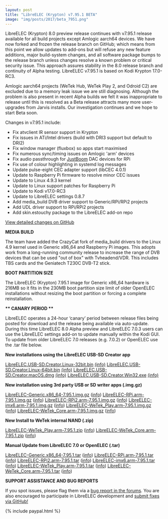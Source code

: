 ```yaml
---
layout: post
title: "LibreELEC (Krypton) v7.95.1 BETA"
image: "img/posts/2017/beta_7951.png"
---
```


LibreELEC (Krypton) 8.0 preview release continues with v7.95.1 release available for all build projects except Amlogic aarch64 devices. We have now forked and frozen the release branch on GitHub; which means from this point we allow updates to add-ons but will refuse any new feature additions, major build-system changes, and all software package bumps to the release branch unless changes resolve a known problem or critical security issue. This approach assures stability in the 8.0 release branch and continuity of Alpha testing. LibreELEC v7.95.1 is based on Kodi Krypton 17.0-RC3.

Amlogic aarch64 projects (WeTek Hub, WeTek Play 2, and Odroid C2) are excluded due to a memory leak issue we are still diagnosing. Although the problem is also present in recent Alpha builds we felt it was inappropriate to release until this is resolved as a Beta release attracts many more user-upgrades from Jarvis installs. Our investigation continues and we hope to start Beta soon.

Changes in v7.95.1 include:

- Fix atvclient IR sensor support in Krypton
- Fix issues in ATi/Intel drivers (build with DRI3 support but default to DRI2)
- Fix window manager (fluxbox) so apps start maximised
- Fix numerous sync/timing issues on Amlogic 'arm' devices
- Fix audio passthrough for [JustBoom](https://www.justboom.co/products) DAC devices for RPi
- Fix use of colour highlighting in systemd log messages
- Update pulse-eight CEC adapter support (libCEC 4.0.1)
- Update to Raspberry Pi firmware to resolve minor CEC issues
- Update to Linux 4.9.3 kernel
- Update to Linux support patches for Raspberry Pi
- Update to Kodi v17.0-RC3
- Update to LibreELEC settings 0.8.7
- Add media\_build DVB driver support to Generic/RPi/RPi2 projects
- Add UDL driver support to RPi/RPi2 projects
- Add skin.estouchy package to the LibreELEC add-on repo

[View detailed changes on GitHub](https://github.com/LibreELEC/LibreELEC.tv/compare/7.90.010...7.95.1)

**MEDIA BUILD**

The team have added the CrazyCat fork of media\_build drivers to the Linux 4.9 kernel used in Generic x86\_64 and Raspberry Pi images. This adopts work from a long-running community release to increase the range of DVB devices that can be used "out of box" with Tvheadend/VDR. This includes TBS cards and the Geniatech T230C DVB-T2 stick.

**BOOT PARTITION SIZE**

The LibreELEC (Krypton) 7.95.1 image for Generic x86\_64 hardware is 216MB so it fits in the 230MB boot partition size limit of older OpenELEC installations without resizing the boot partition or forcing a complete reinstallation.

**\*\* CANARY PERIOD \*\***

LibreELEC operates a 24-hour ‘canary’ period between release files being posted for download and the release being available via auto-update. During this time LibreELEC 8.0 Alpha preview and LibreELEC 7.0.3 users can use the LibreELEC settings add-on to update manually within the Kodi GUI. To update from older LibreELEC 7.0 releases (e.g. 7.0.2) or OpenELEC use the .tar file below.

**New installations using the LibreELEC USB-SD Creator app**

[LibreELEC.USB-SD.Creator.Linux-32bit.bin](http://releases.libreelec.tv/LibreELEC.USB-SD.Creator.Linux-32bit.bin) [(info)](http://releases.libreelec.tv/LibreELEC.USB-SD.Creator.Linux-32bit.bin?mirrorlist) [LibreELEC.USB-SD.Creator.Linux-64bit.bin](http://releases.libreelec.tv/LibreELEC.USB-SD.Creator.Linux-64bit.bin) [(info)](http://releases.libreelec.tv/LibreELEC.USB-SD.Creator.Linux-64bit.bin?mirrorlist) [LibreELEC.USB-SD.Creator.macOS.dmg](http://releases.libreelec.tv/LibreELEC.USB-SD.Creator.macOS.dmg) [(info)](http://releases.libreelec.tv/LibreELEC.USB-SD.Creator.macOS.dmg?mirrorlist) [LibreELEC.USB-SD.Creator.Win32.exe](http://releases.libreelec.tv/LibreELEC.USB-SD.Creator.Win32.exe) [(info)](http://releases.libreelec.tv/LibreELEC.USB-SD.Creator.Win32.exe?mirrorlist)

**New installation using 3rd party USB or SD writer apps (.img.gz)**

[LibreELEC-Generic.x86\_64-7.95.1.img.gz](http://releases.libreelec.tv/LibreELEC-Generic.x86_64-7.95.1.img.gz) ([info](http://releases.libreelec.tv/LibreELEC-Generic.x86_64-7.95.1.img.gz?mirrorlist)) [LibreELEC-RPi.arm-7.95.1.img.gz](http://releases.libreelec.tv/LibreELEC-RPi.arm-7.95.1.img.gz) ([info](http://releases.libreelec.tv/LibreELEC-RPi.arm-7.95.1.img.gz?mirrorlist)) [LibreELEC-RPi2.arm-7.95.1.img.gz](http://releases.libreelec.tv/LibreELEC-RPi2.arm-7.95.1.img.gz) ([info](http://releases.libreelec.tv/LibreELEC-RPi2.arm-7.95.1.img.gz?mirrorlist)) [LibreELEC-imx6.arm-7.95.1.img.gz](http://releases.libreelec.tv/LibreELEC-imx6.arm-7.95.1.img.gz) ([info](http://releases.libreelec.tv/LibreELEC-imx6.arm-7.95.1.img.gz?mirrorlist)) [LibreELEC-WeTek\_Play.arm-7.95.1.img.gz](http://releases.libreelec.tv/LibreELEC-WeTek_Play.arm-7.95.1.img.gz) ([info](http://releases.libreelec.tv/LibreELEC-WeTek_Play.arm-7.95.1.img.gz?mirrorlist)) [LibreELEC-WeTek\_Core.arm-7.95.1.img.gz](http://releases.libreelec.tv/LibreELEC-WeTek_Core.arm-7.95.1.img.gz) ([info](http://releases.libreelec.tv/LibreELEC-WeTek_Core.arm-7.95.1.img.gz?mirrorlist))

**New Install to WeTek internal NAND (.zip)**

[LibreELEC-WeTek\_Play.arm-7.95.1.zip](http://releases.libreelec.tv/LibreELEC-WeTek_Play.arm-7.95.1.zip) ([info](http://releases.libreelec.tv/LibreELEC-WeTek_Play.arm-7.95.1.zip?mirrorlist)) [LibreELEC-WeTek\_Core.arm-7.95.1.zip](http://releases.libreelec.tv/LibreELEC-WeTek_Core.arm-7.95.1.zip) ([info](http://releases.libreelec.tv/LibreELEC-WeTek_Core.arm-7.95.1.zip?mirrorlist))

**Manual Update from LibreELEC 7.0 or OpenELEC (.tar)**

[LibreELEC-Generic.x86\_64-7.95.1.tar](http://releases.libreelec.tv/LibreELEC-Generic.x86_64-7.95.1.tar) ([info](http://releases.libreelec.tv/LibreELEC-Generic.x86_64-7.95.1.tar?mirrorlist)) [LibreELEC-RPi.arm-7.95.1.tar](http://releases.libreelec.tv/LibreELEC-RPi.arm-7.95.1.tar) ([info](http://releases.libreelec.tv/LibreELEC-RPi.arm-7.95.1.tar?mirrorlist)) [LibreELEC-RPi2.arm-7.95.1.tar](http://releases.libreelec.tv/LibreELEC-RPi2.arm-7.95.1.tar) ([info](http://releases.libreelec.tv/LibreELEC-RPi2.arm-7.95.1.tar?mirrorlist)) [LibreELEC-imx6.arm-7.95.1.tar](http://releases.libreelec.tv/LibreELEC-imx6.arm-7.95.1.tar) ([info](http://releases.libreelec.tv/LibreELEC-imx6.arm-7.95.1.tar?mirrorlist)) [LibreELEC-WeTek\_Play.arm-7.95.1.tar](http://releases.libreelec.tv/LibreELEC-WeTek_Play.arm-7.95.1.tar) ([info](http://releases.libreelec.tv/LibreELEC-WeTek_Play.arm-7.95.1.tar?mirrorlist)) [LibreELEC-WeTek\_Core.arm-7.95.1.tar](http://releases.libreelec.tv/LibreELEC-WeTek_Core.arm-7.95.1.tar) ([info](http://releases.libreelec.tv/LibreELEC-WeTek_Core.arm-7.95.1.tar?mirrorlist))

**SUPPORT ASSISTANCE AND BUG REPORTS**

If you spot issues, please flag them via a [bug report in the forums](http://forum.libreelec.tv/forum-35.html). You are also encouraged to participate in LibreELEC development and [submit fixes via GitHub!](https://github.com/LibreELEC/LibreELEC.tv)

{% include paypal.html %}
